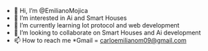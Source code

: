 - 👋 Hi, I’m @EmilianoMojica
- 👀 I’m interested in Ai and Smart Houses
- 🌱 I’m currently learning Iot protocol and web development
- 💞️ I’m looking to collaborate on Smart Houses and Ai development
- 📫 How to reach me 
*Gmail = carloemilianom09@gmail.com



<!---
EmilianoMojica/EmilianoMojica is a ✨ special ✨ repository because its `README.md` (this file) appears on your GitHub profile.
You can click the Preview link to take a look at your changes.
--->
